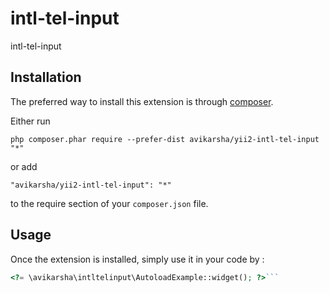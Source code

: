 intl-tel-input
==============
intl-tel-input

Installation
------------

The preferred way to install this extension is through [composer](http://getcomposer.org/download/).

Either run

```
php composer.phar require --prefer-dist avikarsha/yii2-intl-tel-input "*"
```

or add

```
"avikarsha/yii2-intl-tel-input": "*"
```

to the require section of your `composer.json` file.


Usage
-----

Once the extension is installed, simply use it in your code by  :

```php
<?= \avikarsha\intltelinput\AutoloadExample::widget(); ?>```